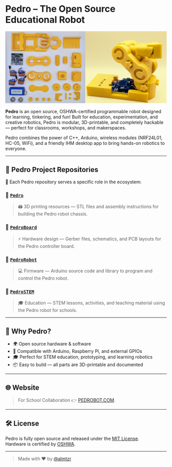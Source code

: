 # Pedro – The Open Source Educational Robot

![Pedro Robot Cover](https://github.com/almtzr/Pedro/blob/main/img/pedro_kit.png)

**Pedro** is an open source, OSHWA-certified programmable robot designed for learning, tinkering, and fun! Built for education, experimentation, and creative robotics, Pedro is modular, 3D-printable, and completely hackable — perfect for classrooms, workshops, and makerspaces.

Pedro combines the power of C++, Arduino, wireless modules (NRF24L01, HC-05, WiFi), and a friendly IHM desktop app to bring hands-on robotics to everyone.

---

## 🚀 Pedro Project Repositories

🔧 Each Pedro repository serves a specific role in the ecosystem:

### 📂 [`Pedro`](https://github.com/almtzr/Pedro)
> 🖨️ 3D printing resources — STL files and assembly instructions for building the Pedro robot chassis.

### 📂 [`PedroBoard`](https://github.com/almtzr/PedroBoard)
> ⚡ Hardware design — Gerber files, schematics, and PCB layouts for the Pedro controller board.

### 📂 [`PedroRobot`](https://github.com/almtzr/PedroRobot)
> 💻 Firmware — Arduino source code and library to program and control the Pedro robot.

### 📂 [`PedroSTEM`](https://github.com/almtzr/PedroSTEM)
> 🎓 Education — STEM lessons, activities, and teaching material using the Pedro robot for schools.

---

## 🧩 Why Pedro?

- 🌍 Open source hardware & software  
- 🔌 Compatible with Arduino, Raspberry Pi, and external GPIOs  
- 🎓 Perfect for STEM education, prototyping, and learning robotics  
- 📦 Easy to build — all parts are 3D-printable and documented  

---

## 🌐 Website
> For School Collaboration
👉 [PEDROBOT.COM](https://pedrobot.com).

---

## 🛠️ License

Pedro is fully open source and released under the [MIT License](LICENSE).  
Hardware is certified by [OSHWA](https://certification.oshwa.org/fr000025.html).

---

> Made with ❤️ by [@almtzr](https://github.com/almtzr)
